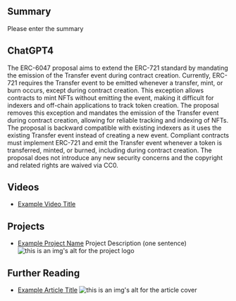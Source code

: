 ## Summary

Please enter the summary

## ChatGPT4

The ERC-6047 proposal aims to extend the ERC-721 standard by mandating the emission of the Transfer event during contract creation. Currently, ERC-721 requires the Transfer event to be emitted whenever a transfer, mint, or burn occurs, except during contract creation. This exception allows contracts to mint NFTs without emitting the event, making it difficult for indexers and off-chain applications to track token creation. The proposal removes this exception and mandates the emission of the Transfer event during contract creation, allowing for reliable tracking and indexing of NFTs. The proposal is backward compatible with existing indexers as it uses the existing Transfer event instead of creating a new event. Compliant contracts must implement ERC-721 and emit the Transfer event whenever a token is transferred, minted, or burned, including during contract creation. The proposal does not introduce any new security concerns and the copyright and related rights are waived via CC0.

## Videos

- [Example Video Title](https://www.youtube.com/watch?v=TDGq4aeevgY)

## Projects

- [Example Project Name](https://xxxx.xxx/xxxxx) Project Description (one sentence) ![this is an img's alt for the project logo](https://xxxx.xxx/project-logo.xxx)

## Further Reading

- [Example Article Title](https://xxxx.xxx/xxxxx) ![this is an img's alt for the article cover](https://xxxx.xxx/article-cover.xxx)
